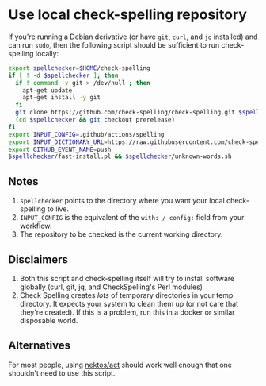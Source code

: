 # Use local check-spelling repository

If you're running a Debian derivative (or have `git`, `curl`, and `jq` installed) and can run `sudo`, then the following script should be sufficient to run check-spelling locally:

```sh
export spellchecker=$HOME/check-spelling
if [ ! -d $spellchecker ]; then
  if ! command -v git > /dev/null ; then
    apt-get update
    apt-get install -y git
  fi
  git clone https://github.com/check-spelling/check-spelling.git $spellchecker
  (cd $spellchecker && git checkout prerelease)
fi
export INPUT_CONFIG=.github/actions/spelling
export INPUT_DICTIONARY_URL=https://raw.githubusercontent.com/check-spelling/check-spelling/dictionary-20200211/dict.txt
export GITHUB_EVENT_NAME=push
$spellchecker/fast-install.pl && $spellchecker/unknown-words.sh
```

## Notes

1. `spellchecker` points to the directory where you want your local check-spelling to live.
2. `INPUT_CONFIG` is the equivalent of the `with: / config:` field from your workflow.
3. The repository to be checked is the current working directory.

## Disclaimers

1. Both this script and check-spelling itself will try to install software globally (curl, git, jq, and CheckSpelling's Perl modules)
2. Check Spelling creates _lots_ of temporary directories in your temp directory. It expects your system to clean them up (or not care that they're created). If this is a problem, run this in a docker or similar disposable world.

## Alternatives

For most people, using [nektos/act](https://github.com/nektos/act) should work well enough that one shouldn't need to use this script.
